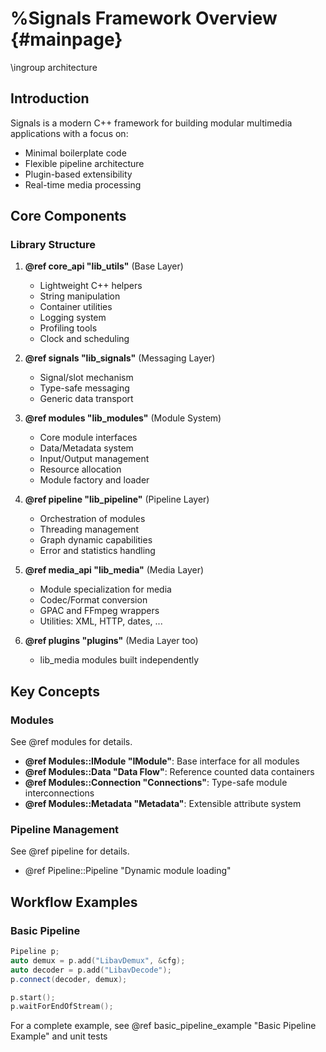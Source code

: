 # %Signals Framework Overview {#mainpage}
\ingroup architecture

## Introduction
Signals is a modern C++ framework for building modular multimedia applications with a focus on:
- Minimal boilerplate code
- Flexible pipeline architecture
- Plugin-based extensibility
- Real-time media processing

## Core Components 

### Library Structure
1. **@ref core_api "lib_utils"** (Base Layer)
   - Lightweight C++ helpers
   - String manipulation
   - Container utilities
   - Logging system
   - Profiling tools
   - Clock and scheduling

2. **@ref signals "lib_signals"** (Messaging Layer)
   - Signal/slot mechanism
   - Type-safe messaging
   - Generic data transport

3. **@ref modules "lib_modules"** (Module System)
   - Core module interfaces
   - Data/Metadata system
   - Input/Output management
   - Resource allocation
   - Module factory and loader

4. **@ref pipeline "lib_pipeline"** (Pipeline Layer)
   - Orchestration of modules
   - Threading management
   - Graph dynamic capabilities
   - Error and statistics handling

5. **@ref media_api "lib_media"** (Media Layer)
   - Module specialization for media
   - Codec/Format conversion
   - GPAC and FFmpeg wrappers
   - Utilities: XML, HTTP, dates, ...

6. **@ref plugins "plugins"** (Media Layer too)
   - lib_media modules built independently

## Key Concepts

### Modules 
See @ref modules for details.
- **@ref Modules::IModule "IModule"**: Base interface for all modules
- **@ref Modules::Data "Data Flow"**: Reference counted data containers
- **@ref Modules::Connection "Connections"**: Type-safe module interconnections
- **@ref Modules::Metadata "Metadata"**: Extensible attribute system

### Pipeline Management
See @ref pipeline for details.
- @ref Pipeline::Pipeline "Dynamic module loading"

## Workflow Examples

### Basic Pipeline

```cpp
Pipeline p;
auto demux = p.add("LibavDemux", &cfg);
auto decoder = p.add("LibavDecode");
p.connect(decoder, demux);

p.start();
p.waitForEndOfStream();
```
For a complete example, see @ref basic_pipeline_example "Basic Pipeline Example" and unit tests
